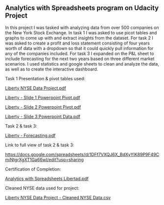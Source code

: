 ## Analytics with Spreadsheets program on Udacity Project


In this project I was tasked with analyzing data from over 500 companies on the New York Stock Exchange. In task 1 I was asked to use picot tables and graphs to come up with and extract insights from the dataset. For task 2 I was asked to create a profit and loss statement consisting of four years worth of data with a dropdown so that it could quickly pull information for any of the companies included. For task 3 I expanded on the P&L sheet to include forecasting for the next two years based on three different market scenarios. I used statistics and google sheets to clean and analyze the data, as well as to create the interactive dashboard. 


Task 1 Presentation & pivot tables used:

[Liberty NYSE Data Project.pdf](https://github.com/EllePancake/Analytics-with-Spreadsheets-on-Udacity/files/9790834/Liberty.NYSE.Data.Project.pdf)

[Liberty - Slide 1 Powerpoint Pivot.pdf](https://github.com/EllePancake/Analytics-with-Spreadsheets-on-Udacity/files/9790835/Liberty.-.Slide.1.Powerpoint.Pivot.pdf)

[Liberty - Slide 2 Powerpoint Pivot.pdf](https://github.com/EllePancake/Analytics-with-Spreadsheets-on-Udacity/files/9790836/Liberty.-.Slide.2.Powerpoint.Pivot.pdf)

[Liberty - Slide 3 Powerpoint Data.pdf](https://github.com/EllePancake/Analytics-with-Spreadsheets-on-Udacity/files/9790837/Liberty.-.Slide.3.Powerpoint.Data.pdf)

Task 2 & task 3:

[Liberty - Forecasting.pdf](https://github.com/EllePancake/Analytics-with-Spreadsheets-on-Udacity/files/9790838/Liberty.-.Forecasting.pdf)

Link to full view of task 2 & task 3:

https://docs.google.com/spreadsheets/d/1DFf7VXQJ6X_BdXyYlK89P9F49CmiNtgrXgXT1Ga66wI/edit?usp=sharing

Certification of Completion:

[Analytics with Spreadsheets Libertad.pdf](https://github.com/EllePancake/Analytics-with-Spreadsheets-on-Udacity/files/9790847/Analytics.with.Spreadsheets.Libertad.pdf)

Cleaned NYSE data used for project: 

[Liberty NYSE Data Project - Cleaned NYSE Data.csv](https://github.com/EllePancake/Analytics-with-Spreadsheets-on-Udacity/files/9790852/Liberty.NYSE.Data.Project.-.Cleaned.NYSE.Data.csv)
